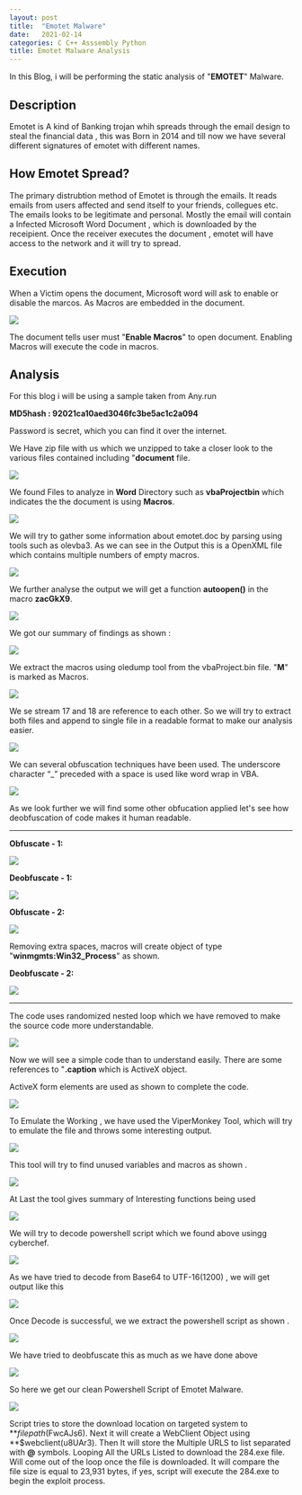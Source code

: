 ```yaml
---
layout: post
title:  "Emotet Malware"
date:   2021-02-14
categories: C C++ Asssembly Python 
title: Emotet Malware Analysis
---
```


In this Blog, i will be performing the static analysis of "**EMOTET**" Malware.

[](#header-1)**Description**
---
Emotet is A kind of Banking trojan whih spreads through the email design to steal the financial data , this was Born in 2014 and till now we have several different signatures of emotet with different names.

[](#header-1)**How Emotet Spread?**
---

The primary distrubtion method of Emotet is through the emails. It reads emails from users affected and send itself to your friends, collegues etc. The emails looks to be legitimate and personal.
Mostly the email will contain a Infected  Microsoft Word Document , which is downloaded by the receipient. 
Once the receiver executes the document , emotet will have access to the network and it will try to spread. 

[](#header-2)**Execution**
---

When a Victim opens the document, Microsoft word will ask to enable or disable the marcos. As Macros are embedded in the document.

![](https://yashomer1994.github.io/yash007.github.io/assets/malware/Emotet/macro.png)

The document tells user must "**Enable Macros**" to open document. Enabling Macros will execute the code in macros.

[](#header-3)**Analysis**
---

For this blog i will be using a sample taken from Any.run 

**MD5hash : 92021ca10aed3046fc3be5ac1c2a094**

Password is secret, which you can find it over the internet.

We Have zip file with us which we unzipped to take a closer look to the various files contained including "**document** file.

![](https://yashomer1994.github.io/yash007.github.io/assets/malware/Emotet/z.png)

We found Files to analyze in **Word** Directory such as **vbaProjectbin** which indicates the the document is using **Macros**.

![](https://yashomer1994.github.io/yash007.github.io/assets/malware/Emotet/file.png)

We will try to gather some information about emotet.doc by parsing using tools such as olevba3.
As we can see in the Output this is a OpenXML file which contains multiple numbers of empty macros.

![](https://yashomer1994.github.io/yash007.github.io/assets/malware/Emotet/parse.png)

 We further analyse the  output we will get  a function **autoopen()** in the macro **zacGkX9**. 

 ![](https://yashomer1994.github.io/yash007.github.io/assets/malware/Emotet/open.png)

 We got our summary of findings as shown :

 ![](https://yashomer1994.github.io/yash007.github.io/assets/malware/Emotet/finding.png)

 We extract the macros using oledump tool from the vbaProject.bin file.
 "**M**" is marked as Macros.

![](https://yashomer1994.github.io/yash007.github.io/assets/malware/Emotet/ex.png)

We se stream 17 and 18 are reference to each other. So we will try to extract both files and append to single file in a readable format to make our analysis easier.

![](https://yashomer1994.github.io/yash007.github.io/assets/malware/Emotet/extract.png)

We can several obfuscation techniques have been used. The underscore character “_” preceded with a space is used like word wrap in VBA.

![](https://yashomer1994.github.io/yash007.github.io/assets/malware/Emotet/resume.png)

As we look further we will find some other obfucation applied let's see how deobfuscation of code makes it human readable.

---
**Obfuscate - 1:**

![](https://yashomer1994.github.io/yash007.github.io/assets/malware/Emotet/deob.png)

**Deobfuscate - 1:**

![](https://yashomer1994.github.io/yash007.github.io/assets/malware/Emotet/ob.png)

**Obfuscate - 2:**

![](https://yashomer1994.github.io/yash007.github.io/assets/malware/Emotet/deob1.png)

Removing extra spaces, macros will create object of type "**winmgmts:Win32_Process**" as shown.

**Deobfuscate - 2:**

![](https://yashomer1994.github.io/yash007.github.io/assets/malware/Emotet/ob1.png)

--- 

The code uses randomized nested loop which we have removed to make the source code more understandable.

![](https://yashomer1994.github.io/yash007.github.io/assets/malware/Emotet/loop.png)

Now we will see a simple code than to understand easily. There are some references to "**.caption** which is ActiveX object. 

ActiveX form elements are used as shown to complete the code.

![](https://yashomer1994.github.io/yash007.github.io/assets/malware/Emotet/cleanup.png)

To Emulate the Working , we have used the ViperMonkey Tool, which will try to emulate the file and throws some interesting output.

![](https://yashomer1994.github.io/yash007.github.io/assets/malware/Emotet/emulate.png)

This tool will try to find unused variables and macros as shown .

![](https://yashomer1994.github.io/yash007.github.io/assets/malware/Emotet/e.png)

At Last the tool gives summary of Interesting functions being used 

![](https://yashomer1994.github.io/yash007.github.io/assets/malware/Emotet/actions.png)

We will try to decode powershell script which we found above usingg cyberchef.

![](https://yashomer1994.github.io/yash007.github.io/assets/malware/Emotet/cyber.png)

As we have tried to decode from Base64 to UTF-16(1200) , we will get output like this 

![](https://yashomer1994.github.io/yash007.github.io/assets/malware/Emotet/cyber2.png)

Once Decode is successful, we we extract the powershell script as shown .

![](https://yashomer1994.github.io/yash007.github.io/assets/malware/Emotet/deco.png)

We have tried to deobfuscate this as much as we have done above

![](https://yashomer1994.github.io/yash007.github.io/assets/malware/Emotet/emo.png)

So here we get our clean Powershell Script of Emotet Malware.

![](https://yashomer1994.github.io/yash007.github.io/assets/malware/Emotet/ps.png)

Script tries to store the download location on targeted system to **$filepath($FwcAJs6). Next it will create a WebClient Object using **$webclient(u8UAr3).
Then It will store the Multiple URLS to list separated with **@** symbols. Looping All the URLs Listed to download the 284.exe file. Will come out of the loop once the file is downloaded. It will compare the file size is equal to 23,931 bytes, if yes, script will execute the 284.exe to begin the exploit process.




 